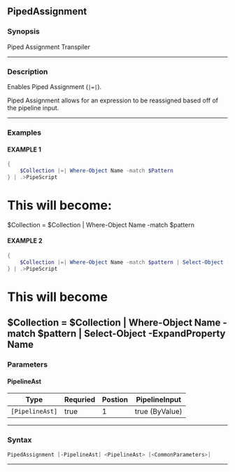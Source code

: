 
PipedAssignment
---------------
### Synopsis
Piped Assignment Transpiler

---
### Description

Enables Piped Assignment (```|=|```).

Piped Assignment allows for an expression to be reassigned based off of the pipeline input.

---
### Examples
#### EXAMPLE 1
```PowerShell
{
    $Collection |=| Where-Object Name -match $Pattern
} | .>PipeScript
```
# This will become:

$Collection = $Collection | Where-Object Name -match $pattern
#### EXAMPLE 2
```PowerShell
{
    $Collection |=| Where-Object Name -match $pattern | Select-Object -ExpandProperty Name
} | .>PipeScript
```
# This will become

$Collection = $Collection |
        Where-Object Name -match $pattern |
        Select-Object -ExpandProperty Name
---
### Parameters
#### **PipelineAst**

|Type               |Requried|Postion|PipelineInput |
|-------------------|--------|-------|--------------|
|```[PipelineAst]```|true    |1      |true (ByValue)|
---
### Syntax
```PowerShell
PipedAssignment [-PipelineAst] <PipelineAst> [<CommonParameters>]
```
---


